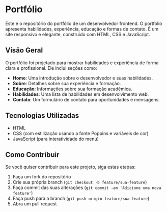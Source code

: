 # Portfólio

Este é o repositório do portfólio de um desenvolvedor frontend. O portfólio apresenta habilidades, experiência, educação e formas de contato. É um site responsivo e elegante, construído com HTML, CSS e JavaScript.

## Visão Geral

O portfólio foi projetado para mostrar habilidades e experiência de forma clara e profissional. Ele inclui seções como:

- **Home**: Uma introdução sobre o desenvolvedor e suas habilidades.
- **Sobre**: Detalhes sobre sua experiência e formação.
- **Educação**: Informações sobre sua formação acadêmica.
- **Habilidades**: Uma lista de habilidades em desenvolvimento web.
- **Contato**: Um formulário de contato para oportunidades e mensagens.

## Tecnologias Utilizadas

- HTML
- CSS (com estilização usando a fonte Poppins e variáveis de cor)
- JavaScript (para interatividade do menu)

## Como Contribuir

Se você quiser contribuir para este projeto, siga estas etapas:

1. Faça um fork do repositório
2. Crie sua própria branch (`git checkout -b feature/sua-feature`)
3. Faça commit das suas alterações (`git commit -am 'Adicione uma nova feature'`)
4. Faça push para a branch (`git push origin feature/sua-feature`)
5. Abra um pull request
